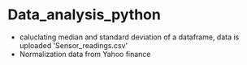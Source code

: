 # Data_analysis_python

- caluclating median and standard deviation of a dataframe, data is uploaded 'Sensor_readings.csv' 
- Normalization data from Yahoo finance
